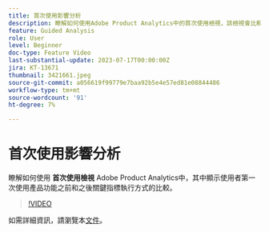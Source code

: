 ```yaml
---
title: 首次使用影響分析
description: 瞭解如何使用Adobe Product Analytics中的首次使用檢視，該檢視會比較使用者第一次使用產品功能前後的關鍵指標執行情形。
feature: Guided Analysis
role: User
level: Beginner
doc-type: Feature Video
last-substantial-update: 2023-07-17T00:00:00Z
jira: KT-13671
thumbnail: 3421661.jpeg
source-git-commit: a056619f99779e7baa92b5e4e57ed81e08844486
workflow-type: tm+mt
source-wordcount: '91'
ht-degree: 7%

---
```



# 首次使用影響分析

瞭解如何使用 **首次使用檢視** Adobe Product Analytics中，其中顯示使用者第一次使用產品功能之前和之後關鍵指標執行方式的比較。

>[!VIDEO](https://video.tv.adobe.com/v/3421661/?learn=on)

如需詳細資訊，請瀏覽本[文件](https://experienceleague.adobe.com/docs/analytics-platform/using/guided-analysis/impact/first-use.html)。
